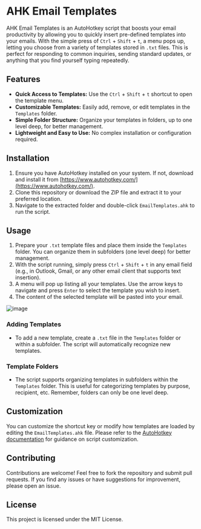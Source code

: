 # AHK Email Templates

AHK Email Templates is an AutoHotkey script that boosts your email productivity by allowing you to quickly insert pre-defined templates into your emails. With the simple press of `Ctrl` + `Shift` + `t`, a menu pops up, letting you choose from a variety of templates stored in `.txt` files. This is perfect for responding to common inquiries, sending standard updates, or anything that you find yourself typing repeatedly.

## Features

- **Quick Access to Templates:** Use the `Ctrl` + `Shift` + `t` shortcut to open the template menu.
- **Customizable Templates:** Easily add, remove, or edit templates in the `Templates` folder.
- **Simple Folder Structure:** Organize your templates in folders, up to one level deep, for better management.
- **Lightweight and Easy to Use:** No complex installation or configuration required.

## Installation

1. Ensure you have AutoHotkey installed on your system. If not, download and install it from [https://www.autohotkey.com/](https://www.autohotkey.com/).
2. Clone this repository or download the ZIP file and extract it to your preferred location.
3. Navigate to the extracted folder and double-click `EmailTemplates.ahk` to run the script.

## Usage

1. Prepare your `.txt` template files and place them inside the `Templates` folder. You can organize them in subfolders (one level deep) for better management.
2. With the script running, simply press `Ctrl` + `Shift` + `t` in any email field (e.g., in Outlook, Gmail, or any other email client that supports text insertion).
3. A menu will pop up listing all your templates. Use the arrow keys to navigate and press `Enter` to select the template you wish to insert.
4. The content of the selected template will be pasted into your email.

![image](https://github.com/nathanhollows/AHK-email-templates/assets/13064427/796e6b96-8922-4c15-a854-a4beb76e4f5d)

### Adding Templates

- To add a new template, create a `.txt` file in the `Templates` folder or within a subfolder. The script will automatically recognize new templates.

### Template Folders

- The script supports organizing templates in subfolders within the `Templates` folder. This is useful for categorizing templates by purpose, recipient, etc. Remember, folders can only be one level deep.

## Customization

You can customize the shortcut key or modify how templates are loaded by editing the `EmailTemplates.ahk` file. Please refer to the [AutoHotkey documentation](https://www.autohotkey.com/docs/) for guidance on script customization.

## Contributing

Contributions are welcome! Feel free to fork the repository and submit pull requests. If you find any issues or have suggestions for improvement, please open an issue.

## License

This project is licensed under the MIT License.

